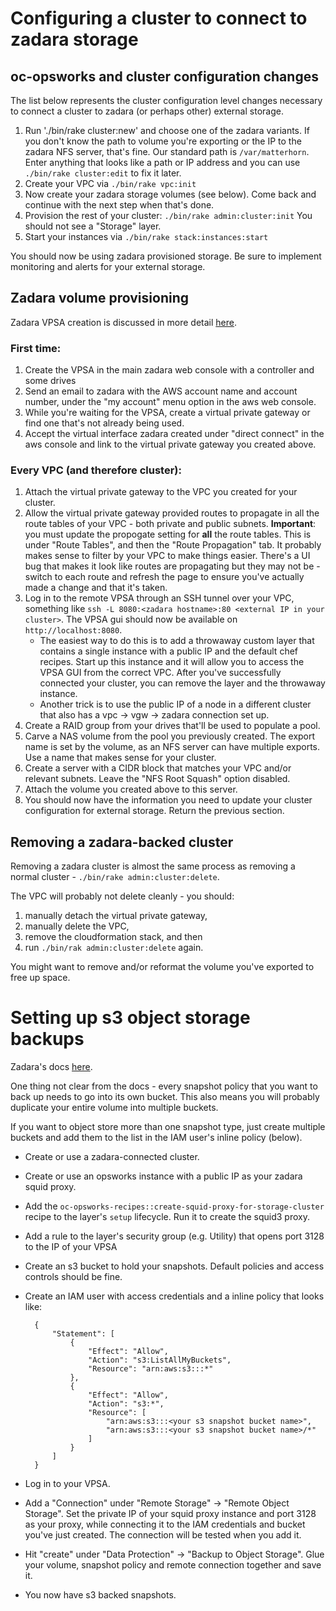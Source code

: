 # Configuring a cluster to connect to zadara storage

## oc-opsworks and cluster configuration changes

The list below represents the cluster configuration level changes necessary to
connect a cluster to zadara (or perhaps other) external storage.

1. Run './bin/rake cluster:new' and choose one of the zadara variants. If you
   don't know the path to volume you're exporting or the IP to the zadara NFS
   server, that's fine. Our standard path is `/var/matterhorn`.
   Enter anything that looks like a path or IP address and
   you can use `./bin/rake cluster:edit` to fix it later.
1. Create your VPC via `./bin/rake vpc:init`
1. Now create your zadara storage volumes (see below). Come back and continue
   with the next step when that's done.
1. Provision the rest of your cluster: `./bin/rake admin:cluster:init` You
   should not see a "Storage" layer.
1. Start your instances via `./bin/rake stack:instances:start`

You should now be using zadara provisioned storage. Be sure to implement
monitoring and alerts for your external storage.

## Zadara volume provisioning

Zadara VPSA creation is discussed in more detail
[here](https://support.zadarastorage.com/entries/62983384-Getting-started-with-AWS-and-Zadara-).

### First time:

1. Create the VPSA in the main zadara web console with a controller and some drives
1. Send an email to zadara with the AWS account name and account number, under
   the "my account" menu option in the aws web console.
1. While you're waiting for the VPSA, create a virtual private gateway or find one that's not already being used.
1. Accept the virtual interface zadara created under "direct connect" in the
   aws console and link to the virtual private gateway you created above.

### Every VPC (and therefore cluster):

1. Attach the virtual private gateway to the VPC you created for your cluster.
1. Allow the virtual private gateway provided routes to propagate in all the
   route tables of your VPC - both private and public subnets. **Important**: you must update the propogate setting for **all** the route tables. This is under
   "Route Tables", and then the "Route Propagation" tab. It probably makes sense
   to filter by your VPC to make things easier.  There's a UI bug that makes it
   look like routes are propagating but they may not be - switch to each route
   and refresh the page to ensure you've actually made a change and that it's taken.
1. Log in to the remote VPSA through an SSH tunnel over your VPC, something
   like `ssh -L 8080:<zadara hostname>:80 <external IP in your cluster>`. The
   VPSA gui should now be available on `http://localhost:8080`.  
   * The easiest way to do this is to add a throwaway custom layer that contains a single instance
     with a public IP and the default chef recipes. Start up this instance and it
     will allow you to access the VPSA GUI from the correct VPC. After you've
     successfully connected your cluster, you can remove the layer and the
     throwaway instance.
   * Another trick is to use the public IP of a node in a different cluster that also
     has a vpc -> vgw -> zadara connection set up.
1. Create a RAID group from your drives that'll be used to populate a pool.
1. Carve a NAS volume from the pool you previously created. The export name is
   set by the volume, as an NFS server can have multiple exports. Use a name
   that makes sense for your cluster.
1. Create a server with a CIDR block that matches your VPC and/or relevant
   subnets. Leave the "NFS Root Squash" option disabled. 
1. Attach the volume you created above to this server.
1. You should now have the information you need to update your
   cluster configuration for external storage. Return the previous section.

## Removing a zadara-backed cluster

Removing a zadara cluster is almost the same process as removing a normal
cluster - `./bin/rake admin:cluster:delete`.

The VPC will probably not delete cleanly - you should:

1. manually detach the virtual private gateway,
1. manually delete the VPC,
1. remove the cloudformation stack, and then
1. run `./bin/rak admin:cluster:delete` again.

You might want to remove and/or reformat the volume you've exported to free up
space.

# Setting up s3 object storage backups

Zadara's docs
[here](https://support.zadarastorage.com/entries/69891364-Setup-Backup-To-S3-B2S3-Through-a-Proxy-In-Your-AWS-VPC).

One thing not clear from the docs - every snapshot policy that you want to back
up needs to go into its own bucket. This also means you will probably
duplicate your entire volume into multiple buckets.

If you want to object store more than one snapshot type, just create multiple
buckets and add them to the list in the IAM user's inline policy (below).

* Create or use a zadara-connected cluster.
* Create or use an opsworks instance with a public IP as your zadara squid
  proxy.
* Add the `oc-opsworks-recipes::create-squid-proxy-for-storage-cluster` recipe
  to the layer's `setup` lifecycle. Run it to create the squid3 proxy.
* Add a rule to the layer's security group (e.g. Utility) that opens port 3128
  to the IP of your VPSA
* Create an s3 bucket to hold your snapshots. Default policies and access
  controls should be fine.
* Create an IAM user with access credentials and a inline policy that looks
  like:

        {
            "Statement": [
                {
                    "Effect": "Allow",
                    "Action": "s3:ListAllMyBuckets",
                    "Resource": "arn:aws:s3:::*"
                },
                {
                    "Effect": "Allow",
                    "Action": "s3:*",
                    "Resource": [
                        "arn:aws:s3:::<your s3 snapshot bucket name>",
                        "arn:aws:s3:::<your s3 snapshot bucket name>/*"
                    ]
                }
            ]
        }

* Log in to your VPSA.
* Add a "Connection" under "Remote Storage" -> "Remote Object Storage".  Set
  the private IP of your squid proxy instance and port 3128 as your proxy,
  while connecting it to the IAM credentials and bucket you've just created. The
  connection will be tested when you add it.
* Hit "create" under "Data Protection" -> "Backup to Object Storage". Glue your
  volume, snapshot policy and remote connection together and save it.
* You now have s3 backed snapshots.

